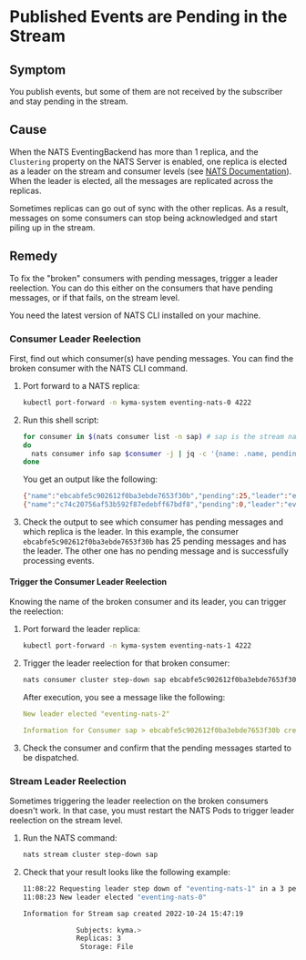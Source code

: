 
# Published Events are Pending in the Stream

## Symptom

You publish events, but some of them are not received by the subscriber and stay pending in the stream.

## Cause

When the NATS EventingBackend has more than 1 replica, and the `Clustering` property on the NATS Server is enabled, one replica is elected as a leader on the stream and consumer levels (see [NATS Documentation](https://docs.nats.io/running-a-nats-service/configuration/clustering/jetstream_clustering)).
When the leader is elected, all the messages are replicated across the replicas.

Sometimes replicas can go out of sync with the other replicas.
As a result, messages on some consumers can stop being acknowledged and start piling up in the stream.

## Remedy

To fix the "broken" consumers with pending messages, trigger a leader reelection. You can do this either on the consumers that have pending messages, or if that fails, on the stream level.

You need the latest version of NATS CLI installed on your machine.

### Consumer Leader Reelection

First, find out which consumer(s) have pending messages. You can find the broken consumer with the NATS CLI command.

1. Port forward to a NATS replica:

   ```bash
   kubectl port-forward -n kyma-system eventing-nats-0 4222  

2. Run this shell script:

   ```bash
   for consumer in $(nats consumer list -n sap) # sap is the stream name
   do
     nats consumer info sap $consumer -j | jq -c '{name: .name, pending: .num_pending, leader: .cluster.leader}'
   done
   ```

   You get an output like the following:

   ```bash
   {"name":"ebcabfe5c902612f0ba3ebde7653f30b","pending":25,"leader":"eventing-nats-1"}
   {"name":"c74c20756af53b592f87edebff67bdf8","pending":0,"leader":"eventing-nats-0"}
   ```

3. Check the output to see which consumer has pending messages and which replica is the leader.
   In this example, the consumer `ebcabfe5c902612f0ba3ebde7653f30b` has 25 pending messages and has the leader.
   The other one has no pending message and is successfully processing events.

#### Trigger the Consumer Leader Reelection

Knowing the name of the broken consumer and its leader, you can trigger the reelection:

1. Port forward the leader replica:

   ```bash
   kubectl port-forward -n kyma-system eventing-nats-1 4222  
   ```

2. Trigger the leader reelection for that broken consumer:

   ```bash
   nats consumer cluster step-down sap ebcabfe5c902612f0ba3ebde7653f30b
   ```

   After execution, you see a message like the following:

   ```yaml
   New leader elected "eventing-nats-2"
   
   Information for Consumer sap > ebcabfe5c902612f0ba3ebde7653f30b created 2022-10-24T15:49:43+02:00
   ```

3. Check the consumer and confirm that the pending messages started to be dispatched.

### Stream Leader Reelection

Sometimes triggering the leader reelection on the broken consumers doesn't work. In that case, you must restart the NATS Pods to trigger leader reelection on the stream level.

1. Run the NATS command:

   ```bash
   nats stream cluster step-down sap
   ```

2. Check that your result looks like the following example:

   ```bash
   11:08:22 Requesting leader step down of "eventing-nats-1" in a 3 peer RAFT group
   11:08:23 New leader elected "eventing-nats-0"
   
   Information for Stream sap created 2022-10-24 15:47:19
   
                Subjects: kyma.>
                Replicas: 3
                 Storage: File
   ```

